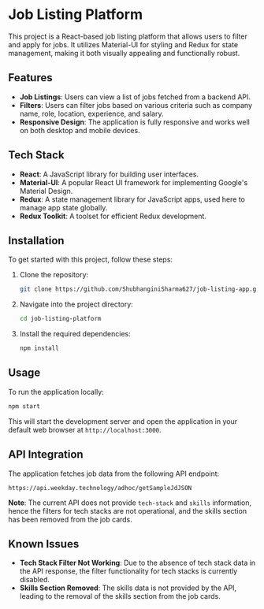 # Job Listing Platform

This project is a React-based job listing platform that allows users to filter and apply for jobs. It utilizes Material-UI for styling and Redux for state management, making it both visually appealing and functionally robust.

## Features

-   **Job Listings**: Users can view a list of jobs fetched from a backend API.
-   **Filters**: Users can filter jobs based on various criteria such as company name, role, location, experience, and salary.
-   **Responsive Design**: The application is fully responsive and works well on both desktop and mobile devices.

## Tech Stack

-   **React**: A JavaScript library for building user interfaces.
-   **Material-UI**: A popular React UI framework for implementing Google's Material Design.
-   **Redux**: A state management library for JavaScript apps, used here to manage app state globally.
-   **Redux Toolkit**: A toolset for efficient Redux development.

## Installation

To get started with this project, follow these steps:

1. Clone the repository:
    ```bash
    git clone https://github.com/ShubhanginiSharma627/job-listing-app.git
    ```
2. Navigate into the project directory:
    ```bash
    cd job-listing-platform
    ```
3. Install the required dependencies:
    ```bash
    npm install
    ```

## Usage

To run the application locally:

```bash
npm start
```

This will start the development server and open the application in your default web browser at `http://localhost:3000`.

## API Integration

The application fetches job data from the following API endpoint:

```
https://api.weekday.technology/adhoc/getSampleJdJSON
```

**Note**: The current API does not provide `tech-stack` and `skills` information, hence the filters for tech stacks are not operational, and the skills section has been removed from the job cards.

## Known Issues

-   **Tech Stack Filter Not Working**: Due to the absence of tech stack data in the API response, the filter functionality for tech stacks is currently disabled.
-   **Skills Section Removed**: The skills data is not provided by the API, leading to the removal of the skills section from the job cards.
